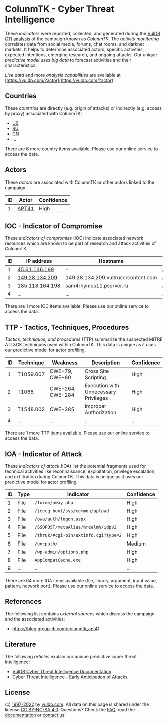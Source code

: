 # ColunmTK - Cyber Threat Intelligence

These _indicators_ were reported, collected, and generated during the [VulDB CTI analysis](https://vuldb.com/?kb.cti) of the campaign known as _ColunmTK_. The _activity monitoring_ correlates data from social media, forums, chat rooms, and darknet markets. It helps to determine associated actors, specific activities, expected intentions, emerging research, and ongoing attacks. Our unique _predictive model_ uses _big data_ to forecast activities and their characteristics.

_Live data_ and more _analysis capabilities_ are available at [https://vuldb.com/?actor](https://vuldb.com/?actor)

## Countries

These _countries_ are directly (e.g. origin of attacks) or indirectly (e.g. access by proxy) associated with ColunmTK:

* [US](https://vuldb.com/?country.us)
* [RU](https://vuldb.com/?country.ru)
* [CN](https://vuldb.com/?country.cn)
* ...

There are 6 more country items available. Please use our online service to access the data.

## Actors

These _actors_ are associated with ColunmTK or other actors linked to the campaign.

ID | Actor | Confidence
-- | ----- | ----------
1 | [APT41](https://vuldb.com/?actor.apt41) | High

## IOC - Indicator of Compromise

These _indicators of compromise_ (IOC) indicate associated network resources which are known to be part of research and attack activities of ColunmTK.

ID | IP address | Hostname | Actor | Confidence
-- | ---------- | -------- | ----- | ----------
1 | [45.61.136.199](https://vuldb.com/?ip.45.61.136.199) | - | [APT41](https://vuldb.com/?actor.apt41) | High
2 | [149.28.134.209](https://vuldb.com/?ip.149.28.134.209) | 149.28.134.209.vultrusercontent.com | [APT41](https://vuldb.com/?actor.apt41) | High
3 | [185.118.164.198](https://vuldb.com/?ip.185.118.164.198) | sam4rhymes11.pserver.ru | [APT41](https://vuldb.com/?actor.apt41) | High
4 | ... | ... | ... | ...

There are 1 more IOC items available. Please use our online service to access the data.

## TTP - Tactics, Techniques, Procedures

_Tactics, techniques, and procedures_ (TTP) summarize the suspected MITRE ATT&CK techniques used within ColunmTK. This data is unique as it uses our predictive model for actor profiling.

ID | Technique | Weakness | Description | Confidence
-- | --------- | -------- | ----------- | ----------
1 | T1059.007 | CWE-79, CWE-80 | Cross Site Scripting | High
2 | T1068 | CWE-264, CWE-284 | Execution with Unnecessary Privileges | High
3 | T1548.002 | CWE-285 | Improper Authorization | High
4 | ... | ... | ... | ...

There are 1 more TTP items available. Please use our online service to access the data.

## IOA - Indicator of Attack

These _indicators of attack_ (IOA) list the potential fragments used for technical activities like reconnaissance, exploitation, privilege escalation, and exfiltration during ColunmTK. This data is unique as it uses our predictive model for actor profiling.

ID | Type | Indicator | Confidence
-- | ---- | --------- | ----------
1 | File | `/forum/away.php` | High
2 | File | `/jeecg-boot/sys/common/upload` | High
3 | File | `/owa/auth/logon.aspx` | High
4 | File | `/SSOPOST/metaAlias/%realm%/idpv2` | High
5 | File | `/thruk/#cgi-bin/extinfo.cgi?type=2` | High
6 | File | `/uncpath/` | Medium
7 | File | `/wp-admin/options.php` | High
8 | File | `AppCompatCache.exe` | High
9 | ... | ... | ...

There are 64 more IOA items available (file, library, argument, input value, pattern, network port). Please use our online service to access the data.

## References

The following list contains _external sources_ which discuss the campaign and the associated activities:

* https://blog.group-ib.com/colunmtk_apt41

## Literature

The following _articles_ explain our unique predictive cyber threat intelligence:

* [VulDB Cyber Threat Intelligence Documentation](https://vuldb.com/?kb.cti)
* [Cyber Threat Intelligence - Early Anticipation of Attacks](https://www.scip.ch/en/?labs.20201022)

## License

(c) [1997-2022](https://vuldb.com/?kb.changelog) by [vuldb.com](https://vuldb.com/?kb.about). All data on this page is shared under the license [CC BY-NC-SA 4.0](https://creativecommons.org/licenses/by-nc-sa/4.0/). Questions? Check the [FAQ](https://vuldb.com/?kb.faq), read the [documentation](https://vuldb.com/?kb) or [contact us](https://vuldb.com/?contact)!

